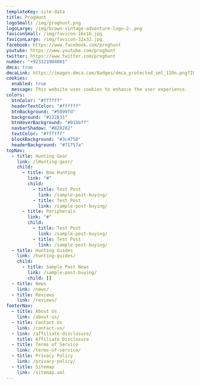 ```yaml
---
templateKey: site-data
title: ProgHunt
logoSmall: /img/proghunt.png
logoLarge: /img/brown-vintage-adventure-logo-2-.png
faviconSmall: /img/favicon-16x16.jpg
faviconLarge: /img/favicon-32x32.jpg
facebook: https://www.facebook.com/proghunt
youtube: https://www.youtube.com/proghunt
twitter: https://www.twitter.com/proghunt
number: "+923321904081"
dmca: true
dmcaLink: https://images.dmca.com/Badges/dmca_protected_sml_120n.png?ID=a402cd6b-f9a0-4bd6-9221-3880bf2baff4
cookies:
  enabled: true
  message: This website uses cookies to enhance the user experience.
colors:
  btnColor: "#ffffff"
  headerTextColor: "#ffffff"
  btnBackground: "#5899fd"
  background: "#222831"
  btnHoverBackground: "#91bbff"
  navbarShadow: "#828282"
  textColor: "#ffffff"
  blockBackground: "#3c4758"
  headerBackground: "#71757a"
topNav:
  - title: Hunting Gear
    link: /lHunting-gear/
    child:
      - title: Bow Hunting
        link: "#"
        child:
          - title: Test Post
            link: /sample-post-buying/
          - title: Test Post
            link: /sample-post-buying/
      - title: Peripherals
        link: "#"
        child:
          - title: Test Post
            link: /sample-post-buying/
          - title: Test Post
            link: /sample-post-buying/
  - title: Hunting Guides
    link: /hunting-guides/
    child:
      - title: Sample Post News
        link: /sample-post-buying/
        child: []
  - title: News
    link: /news/
  - title: Reviews
    link: /reviews/
footerNav:
  - title: About Us
    link: /about-us/
  - title: Contact Us
    link: /contact-us/
  - link: /affiliate-disclosure/
    title: Affiliate Disclosure
  - title: Terms of Service
    link: /terms-of-service/
  - title: Privacy Policy
    link: /privacy-policy/
  - title: Sitemap
    link: /sitemap.xml
---
```

